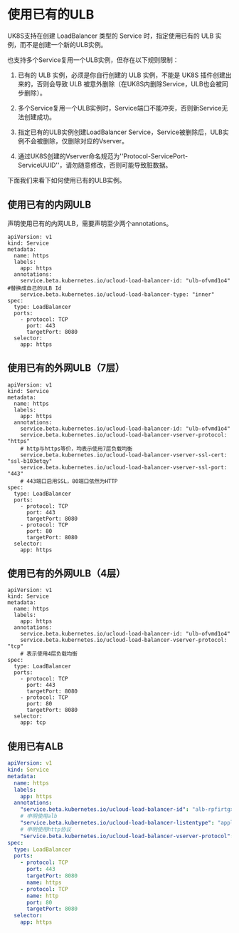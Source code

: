 # 使用已有的ULB

UK8S支持在创建 LoadBalancer 类型的 Service 时，指定使用已有的 ULB 实例，而不是创建一个新的ULB实例。

也支持多个Service复用一个ULB实例，但存在以下规则限制：

1. 已有的 ULB 实例，必须是你自行创建的 ULB 实例，不能是 UK8S 插件创建出来的，否则会导致 ULB 被意外删除（在UK8S内删除Service，ULB也会被同步删除）。

2. 多个Service复用一个ULB实例时，Service端口不能冲突，否则新Service无法创建成功。

3. 指定已有的ULB实例创建LoadBalancer Service，Service被删除后，ULB实例不会被删除，仅删除对应的Vserver。

4. 通过UK8S创建的Vserver命名规范为''Protocol-ServicePort-ServiceUUID''，请勿随意修改，否则可能导致脏数据。

下面我们来看下如何使用已有的ULB实例。

## 使用已有的内网ULB

声明使用已有的内网ULB，需要声明至少两个annotations。

```
apiVersion: v1
kind: Service
metadata:
  name: https
  labels:
    app: https
  annotations:
    service.beta.kubernetes.io/ucloud-load-balancer-id: "ulb-ofvmd1o4" #替换成自己的ULB Id
    service.beta.kubernetes.io/ucloud-load-balancer-type: "inner"
spec:
  type: LoadBalancer
  ports:
    - protocol: TCP 
      port: 443
      targetPort: 8080
  selector:
    app: https
```

## 使用已有的外网ULB（7层）

```
apiVersion: v1
kind: Service
metadata:
  name: https
  labels:
    app: https
  annotations:
    service.beta.kubernetes.io/ucloud-load-balancer-id: "ulb-ofvmd1o4"
    service.beta.kubernetes.io/ucloud-load-balancer-vserver-protocol: "https" 
    # http与https等价，均表示使用7层负载均衡
    service.beta.kubernetes.io/ucloud-load-balancer-vserver-ssl-cert: "ssl-b103etqy"
    service.beta.kubernetes.io/ucloud-load-balancer-vserver-ssl-port: "443"
    # 443端口启用SSL，80端口依然为HTTP
spec:
  type: LoadBalancer
  ports:
    - protocol: TCP
      port: 443
      targetPort: 8080
    - protocol: TCP
      port: 80
      targetPort: 8080 
  selector:
    app: https
```

## 使用已有的外网ULB（4层）

```
apiVersion: v1
kind: Service
metadata:
  name: https
  labels:
    app: https
  annotations:
    service.beta.kubernetes.io/ucloud-load-balancer-id: "ulb-ofvmd1o4"
    service.beta.kubernetes.io/ucloud-load-balancer-vserver-protocol: "tcp"
    # 表示使用4层负载均衡
spec:
  type: LoadBalancer
  ports:
    - protocol: TCP
      port: 443
      targetPort: 8080
    - protocol: TCP
      port: 80
      targetPort: 8080 
  selector:
    app: tcp
```

## 使用已有ALB

```yaml
apiVersion: v1
kind: Service
metadata:
  name: https
  labels:
    app: https
  annotations:
    "service.beta.kubernetes.io/ucloud-load-balancer-id": "alb-rpfirtgx4l4" # 替换为自己的alb id
    # 申明使用alb
    "service.beta.kubernetes.io/ucloud-load-balancer-listentype": "application"
    # 申明使用http协议
    "service.beta.kubernetes.io/ucloud-load-balancer-vserver-protocol": "http"
spec:
  type: LoadBalancer
  ports:
    - protocol: TCP
      port: 443
      targetPort: 8080
      name: https
    - protocol: TCP
      name: http
      port: 80
      targetPort: 8080
  selector:
    app: https
```
